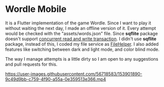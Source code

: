 # Wordle Mobile

It is a Flutter implementation of the game Wordle. Since I want to play it without waiting the next day, I made an offline version of it.
Every attempt would be checked with the "assets/words.json" file. Since **sqflite** package doesn't support [concurrent read and write transaction](https://pub.dev/packages/sqflite#current-issues). I didn't use **sqflite** package, instead of this, I coded my file service as [FileHelper](https://github.com/poyrazaktas/wordle-mobile/blob/main/lib/helpers/file_helper.dart). I also added features like switching between dark and light mode, and color blind mode.

The way I manage attempts is a little dirty so I am open to any suggestions and pull requests for this.







https://user-images.githubusercontent.com/56718583/153901890-9c49d9bb-c759-4f90-a55a-0e359513e366.mp4

